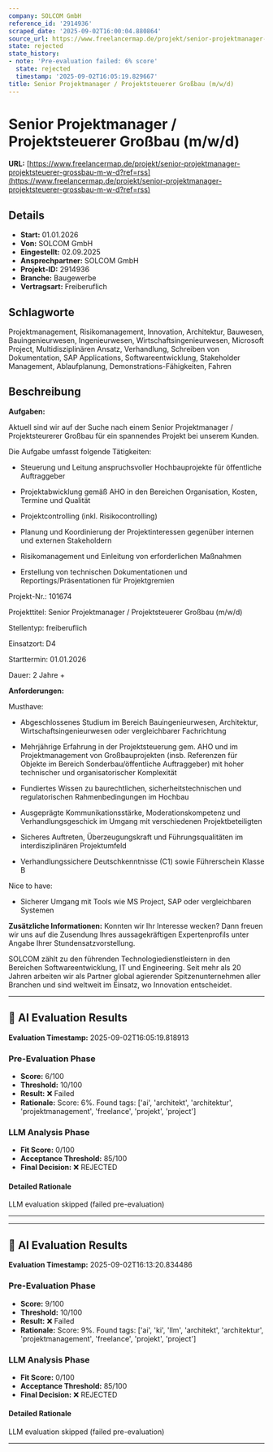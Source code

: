 ```yaml
---
company: SOLCOM GmbH
reference_id: '2914936'
scraped_date: '2025-09-02T16:00:04.880864'
source_url: https://www.freelancermap.de/projekt/senior-projektmanager-projektsteuerer-grossbau-m-w-d?ref=rss
state: rejected
state_history:
- note: 'Pre-evaluation failed: 6% score'
  state: rejected
  timestamp: '2025-09-02T16:05:19.829667'
title: Senior Projektmanager / Projektsteuerer Großbau (m/w/d)
---
```



# Senior Projektmanager / Projektsteuerer Großbau (m/w/d)
**URL:** [https://www.freelancermap.de/projekt/senior-projektmanager-projektsteuerer-grossbau-m-w-d?ref=rss](https://www.freelancermap.de/projekt/senior-projektmanager-projektsteuerer-grossbau-m-w-d?ref=rss)
## Details
- **Start:** 01.01.2026
- **Von:** SOLCOM GmbH
- **Eingestellt:** 02.09.2025
- **Ansprechpartner:** SOLCOM GmbH
- **Projekt-ID:** 2914936
- **Branche:** Baugewerbe
- **Vertragsart:** Freiberuflich

## Schlagworte
Projektmanagement, Risikomanagement, Innovation, Architektur, Bauwesen, Bauingenieurwesen, Ingenieurwesen, Wirtschaftsingenieurwesen, Microsoft Project, Multidisziplinären Ansatz, Verhandlung, Schreiben von Dokumentation, SAP Applications, Softwareentwicklung, Stakeholder Management, Ablaufplanung, Demonstrations-Fähigkeiten, Fahren

## Beschreibung
**Aufgaben:**

Aktuell sind wir auf der Suche nach einem Senior Projektmanager / Projektsteurerer Großbau für ein spannendes Projekt bei unserem Kunden.

Die Aufgabe umfasst folgende Tätigkeiten:

- Steuerung und Leitung anspruchsvoller Hochbauprojekte für öffentliche Auftraggeber

- Projektabwicklung gemäß AHO in den Bereichen Organisation, Kosten, Termine und Qualität

- Projektcontrolling (inkl. Risikocontrolling)

- Planung und Koordinierung der Projektinteressen gegenüber internen und externen Stakeholdern

- Risikomanagement und Einleitung von erforderlichen Maßnahmen

- Erstellung von technischen Dokumentationen und Reportings/Präsentationen für Projektgremien

Projekt-Nr.:
101674

Projekttitel:
Senior Projektmanager / Projektsteuerer Großbau (m/w/d)

Stellentyp:
freiberuflich

Einsatzort:
D4

Starttermin:
01.01.2026

Dauer:
2 Jahre +

**Anforderungen:**

Musthave:

- Abgeschlossenes Studium im Bereich Bauingenieurwesen, Architektur, Wirtschaftsingenieurwesen oder vergleichbarer Fachrichtung

- Mehrjährige Erfahrung in der Projektsteuerung gem. AHO und im Projektmanagement von Großbauprojekten (insb. Referenzen für Objekte im Bereich Sonderbau/öffentliche Auftraggeber) mit hoher technischer und organisatorischer Komplexität

- Fundiertes Wissen zu baurechtlichen, sicherheitstechnischen und regulatorischen Rahmenbedingungen im Hochbau

- Ausgeprägte Kommunikationsstärke, Moderationskompetenz und Verhandlungsgeschick im Umgang mit verschiedenen Projektbeteiligten

- Sicheres Auftreten, Überzeugungskraft und Führungsqualitäten im interdisziplinären Projektumfeld

- Verhandlungssichere Deutschkenntnisse (C1) sowie Führerschein Klasse B

Nice to have:

+ Sicherer Umgang mit Tools wie MS Project, SAP oder vergleichbaren Systemen

**Zusätzliche Informationen:**
Konnten wir Ihr Interesse wecken? Dann freuen wir uns auf die Zusendung Ihres aussagekräftigen Expertenprofils unter Angabe Ihrer Stundensatzvorstellung.

SOLCOM zählt zu den führenden Technologiedienstleistern in den Bereichen Softwareentwicklung, IT und Engineering. Seit mehr als 20 Jahren arbeiten wir als Partner global agierender Spitzenunternehmen aller Branchen und sind weltweit im Einsatz, wo Innovation entscheidet.

---

## 🤖 AI Evaluation Results

**Evaluation Timestamp:** 2025-09-02T16:05:19.818913

### Pre-Evaluation Phase
- **Score:** 6/100
- **Threshold:** 10/100
- **Result:** ❌ Failed
- **Rationale:** Score: 6%. Found tags: ['ai', 'architekt', 'architektur', 'projektmanagement', 'freelance', 'projekt', 'project']

### LLM Analysis Phase
- **Fit Score:** 0/100
- **Acceptance Threshold:** 85/100
- **Final Decision:** ❌ REJECTED

#### Detailed Rationale
LLM evaluation skipped (failed pre-evaluation)

---


---

## 🤖 AI Evaluation Results

**Evaluation Timestamp:** 2025-09-02T16:13:20.834486

### Pre-Evaluation Phase
- **Score:** 9/100
- **Threshold:** 10/100
- **Result:** ❌ Failed
- **Rationale:** Score: 9%. Found tags: ['ai', 'ki', 'llm', 'architekt', 'architektur', 'projektmanagement', 'freelance', 'projekt', 'project']

### LLM Analysis Phase
- **Fit Score:** 0/100
- **Acceptance Threshold:** 85/100
- **Final Decision:** ❌ REJECTED

#### Detailed Rationale
LLM evaluation skipped (failed pre-evaluation)

---
